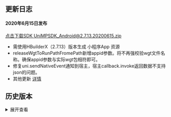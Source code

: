 ## 更新日志
#### 2020年6月15日发布
[点击下载SDK UniMPSDK_Android@2.7.13.20200615.zip](http://download.dcloud.net.cn/unimpsdk/UniMPSDK_Android@2.7.13.20200615.zip)
+ 需使用HBuilderX（2.7.13）版本生成 小程序App 资源
+ releaseWgtToRunPathFromePath新增appid参数。将不再强校验wgt文件名称。确保appid参数与实际wgt包相符即可。
+ 修复uni.sendNativeEvent通知到宿主，宿主callback.invoke返回数据不支持json的问题。
+ 其他更新 [详情](https://download1.dcloud.net.cn/hbuilderx/changelog/2.7.13.20200615-alpha.html)


## 历史版本
<details>
<summary>展开查看</summary>

百度网盘链接: [https://pan.baidu.com/s/1Gb19IMm2ihRA0u4MNzCT4Q](https://pan.baidu.com/s/1Gb19IMm2ihRA0u4MNzCT4Q) 提取码: hnug